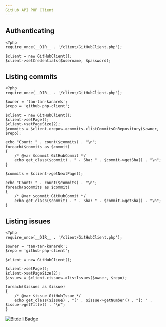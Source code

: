 ```yaml
---
GitHub API PHP Client
---
```


## Authenticating

    <?php
    require_once(__DIR__ . '/client/GitHubClient.php');
    
    $client = new GitHubClient();
	$client->setCredentials($username, $password);


## Listing commits

    <?php
    require_once(__DIR__ . '/client/GitHubClient.php');
    
	$owner = 'tan-tan-kanarek';
	$repo = 'github-php-client';
	
    $client = new GitHubClient();
    $client->setPage();
    $client->setPageSize(2);
    $commits = $client->repos->commits->listCommitsOnRepository($owner, $repo);
    
    echo "Count: " . count($commits) . "\n";
    foreach($commits as $commit)
    {
        /* @var $commit GitHubCommit */
        echo get_class($commit) . " - Sha: " . $commit->getSha() . "\n";
    }
    
    $commits = $client->getNextPage();
    
    echo "Count: " . count($commits) . "\n";
    foreach($commits as $commit)
    {
        /* @var $commit GitHubCommit */
        echo get_class($commit) . " - Sha: " . $commit->getSha() . "\n";
    }

## Listing issues

    <?php
	require_once(__DIR__ . '/client/GitHubClient.php');
	
	$owner = 'tan-tan-kanarek';
	$repo = 'github-php-client';
	
	$client = new GitHubClient();
	
	$client->setPage();
	$client->setPageSize(2);
	$issues = $client->issues->listIssues($owner, $repo);
	
	foreach($issues as $issue)
	{
		/* @var $issue GitHubIssue */
		echo get_class($issue) . "[" . $issue->getNumber() . "]: " . $issue->getTitle() . "\n";
	}    

[![Bitdeli Badge](https://d2weczhvl823v0.cloudfront.net/ivanfemia/github-php-client/trend.png)](https://bitdeli.com/free "Bitdeli Badge")

